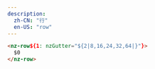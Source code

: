 ```yaml
---
description:
  zh-CN: "行"
  en-US: "row"
---
```


```html
<nz-row${1: nzGutter="${2|8,16,24,32,64|}"}>
  $0
</nz-row>
```
